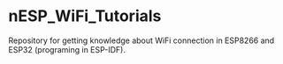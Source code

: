 # nESP_WiFi_Tutorials
Repository for getting knowledge about WiFi connection in ESP8266 and ESP32 (programing in ESP-IDF).
